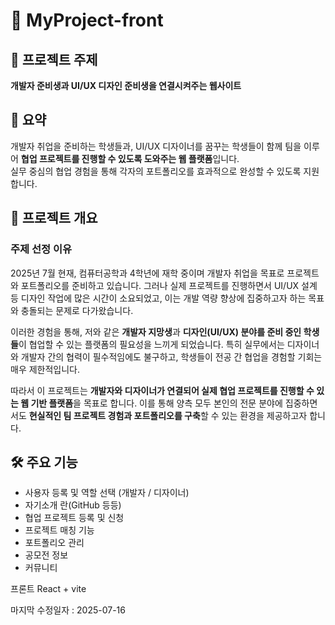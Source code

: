 # 🎯 MyProject-front

## 📌 프로젝트 주제
**개발자 준비생과 UI/UX 디자인 준비생을 연결시켜주는 웹사이트**

## 📝 요약
개발자 취업을 준비하는 학생들과, UI/UX 디자이너를 꿈꾸는 학생들이 함께 팀을 이루어 **협업 프로젝트를 진행할 수 있도록 도와주는 웹 플랫폼**입니다.  
실무 중심의 협업 경험을 통해 각자의 포트폴리오를 효과적으로 완성할 수 있도록 지원합니다.
## 📌 프로젝트 개요

### 주제 선정 이유

2025년 7월 현재, 컴퓨터공학과 4학년에 재학 중이며 개발자 취업을 목표로 프로젝트와 포트폴리오를 준비하고 있습니다. 그러나 실제 프로젝트를 진행하면서 UI/UX 설계 등 디자인 작업에 많은 시간이 소요되었고, 이는 개발 역량 향상에 집중하고자 하는 목표와 충돌되는 문제로 다가왔습니다.

이러한 경험을 통해, 저와 같은 **개발자 지망생**과 **디자인(UI/UX) 분야를 준비 중인 학생들**이 협업할 수 있는 플랫폼의 필요성을 느끼게 되었습니다. 특히 실무에서는 디자이너와 개발자 간의 협력이 필수적임에도 불구하고, 학생들이 전공 간 협업을 경험할 기회는 매우 제한적입니다.

따라서 이 프로젝트는 **개발자와 디자이너가 연결되어 실제 협업 프로젝트를 진행할 수 있는 웹 기반 플랫폼**을 목표로 합니다. 이를 통해 양측 모두 본인의 전문 분야에 집중하면서도 **현실적인 팀 프로젝트 경험과 포트폴리오를 구축**할 수 있는 환경을 제공하고자 합니다.

## 🛠️ 주요 기능
- 사용자 등록 및 역할 선택 (개발자 / 디자이너)
- 자기소개 란(GitHub 등등)
- 협업 프로젝트 등록 및 신청
- 프로젝트 매칭 기능
- 포트폴리오 관리
- 공모전 정보
- 커뮤니티

프론트 React + vite

마지막 수정일자 : 2025-07-16
